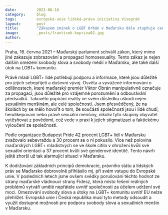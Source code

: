 ```yaml
---
date:         2021-06-16
category:     blog
tags:         evropská-unie lidská-práva iniciativy Visegrád
layout:       post
title:        "Zákazem zmínek o LGBT Orbán v Maďarsku dále stupňuje cenzuru i útoky na menšiny "
image:        _posts/frantisek-kopriva02.jpg
author:       
---
```





Praha, 16. června 2021 – Maďarský parlament schválil zákon, který mimo jiné zakazuje zobrazování a propagaci homosexuality. Tento zákaz je nejen dalším omezení svobody slova a svobody médií v Maďarsku, ale také další útok na LGBT+ komunitu.


Právě mladí LGBT+ lidé potřebují podporu a informace, které jsou důležité pro jejich sebepřijetí a duševní vývoj. Osvěta a vyvážené informování o odlišnostech, které maďarský premiér Viktor Obrán manipulativně označuje za propagaci, jsou důležité pro vzájemné porozumění a odbourávání předsudků. Takovéto popírání reality ve svém důsledku uškodí nejen sexuálním menšinám, ale celé společnosti. Jsem přesvědčený, že na školách by se mělo hovořit o tom, že součástí společnosti jsou i lidé chudí, hendikepovaní nebo právě sexuální menšiny, nikoliv tyto skupiny obyvatel vytěsňovat z povědomí, což vede v praxi k jejich stigmatizaci a faktickému vyloučení ze společnosti. 

 

Podle organizace Budapest Pride 42 procent LGBT+ lidí v Maďarsku zvažovalo sebevraždu a 30 procent se o ni pokusilo. Více než polovina maďarských LGBT+ mladistvých se ve škole cítila v ohrožení kvůli své sexuální orientaci a 37 procent kvůli své genderové identitě. Tento návrh ještě zhorší už tak alarmující situaci v Maďarsku. 

 

K dodržování základních principů demokracie, právního státu a lidských práv se Maďarsko dobrovolně přihlásilo mj. při svém vstupu do Evropské unie. V posledních letech jsme ovšem svědky porušování těchto hodnot ze strany maďarské vládnoucí strany Fidesz, která místo řešení reálných problémů vytváří umělé nepřátele uvnitř společnosti za účelem udržení své moci. Omezování svobody slova a útoky na LGBT+ komunitu uvnitř EU nelze přehlížet. Evropská unie i Česká republika musí tyto metody odsoudit a využít dostupné možnosti pro podporu svobody slova a sexuálních menšin v Maďarsku. 
